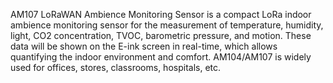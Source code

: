 AM107 LoRaWAN Ambience Monitoring Sensor is a compact LoRa indoor ambience monitoring sensor for the measurement of temperature, humidity, light, CO2 concentration, TVOC, barometric pressure, and motion. These data will be shown on the E-ink screen in real-time, which allows quantifying the indoor environment and comfort. AM104/AM107 is widely used for offices, stores, classrooms, hospitals, etc.

